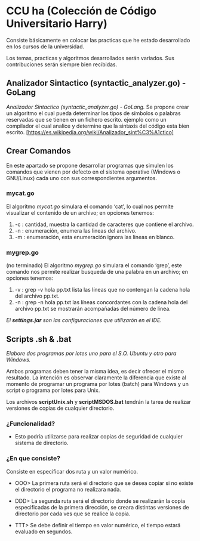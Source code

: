 # CCU ha (Colección de Código Universitario Harry)

Consiste básicamente en colocar las practicas que he estado desarrollado en los cursos de la universidad.

Los temas, practicas y algoritmos desarrollados serán variados. Sus contribuciones serán siempre bien recibidas.
 
## Analizador Sintactico (syntactic_analyzer.go) - GoLang
*Analizador Sintactico (syntactic_analyzer.go) - GoLang.*
Se propone crear un algoritmo el cual pueda determinar los tipos de símbolos o palabras reservadas que se tienen en un fichero escrito. ejemplo como un compilador el cual analice y determine que la sintaxis del código esta bien escrito.
[https://es.wikipedia.org/wiki/Analizador_sint%C3%A1ctico]

## Crear Comandos
En este apartado se propone desarrollar programas que simulen los comandos que vienen por defecto en el sistema operativo (Windows o GNU/Linux) cada uno con sus correspondientes argumentos.

### mycat.go
El algoritmo *mycat.go* simulara el comando ‘cat’, lo cual nos permite visualizar el contenido de un archivo; en opciones tenemos:
1.	-c : cantidad, muestra la cantidad de caracteres que contiene el archivo.
2.	-n : enumeración, enumera las lineas del archivo.
3.  -m : enumeración, esta enumeración ignora las lineas en blanco.

### mygrep.go
(no terminado) El algoritmo *mygrep.go* simulara el comando ‘grep’, este comando nos permite realizar busqueda de una palabra en un archivo; en opciones tenemos:
1.  -v : grep -v hola pp.txt lista las líneas que no contengan la cadena hola del archivo pp.txt.
2.  -n : grep -n hola pp.txt las líneas concordantes con la cadena hola del archivo pp.txt se mostrarán acompañadas del número de línea.

*El <b>settings.jar</b> son las configuraciones que utilizarón en el IDE.*

## Scripts .sh & .bat
*Elabore dos programas por lotes uno para el S.O. Ubuntu y otro para Windows.*

Ambos programas deben tener la misma idea, es decir ofrecer el mismo resultado. La intención es observar claramente la diferencia que existe al momento de programar un programa por lotes (batch) para Windows y un script o programa por lotes para Unix.

Los archivos <b>scriptUnix.sh</b> y <b>scriptMSDOS.bat</b> tendrán la tarea de realizar versiones de copias de cualquier directorio.

### ¿Funcionalidad?
* Esto podría utilizarse para realizar copias de seguridad de cualquier sistema de directorio.

### ¿En que consiste?
Consiste en especificar dos ruta y un valor numérico.

* OOO> La primera ruta será el directorio que se desea copiar si no existe el directorio el programa no realizara nada.

* DDD> La segunda ruta será el directorio donde se realizarán la copia especificadas de la primera dirección,  se creara distintas versiones de directorio por cada ves que se realice la copia.

* TTT> Se debe definir el tiempo en valor numérico, el tiempo estará evaluado en segundos.